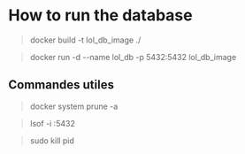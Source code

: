 # How to run the database

> docker build -t lol_db_image ./

> docker run -d --name lol_db -p 5432:5432 lol_db_image


## Commandes utiles

> docker system prune -a

> lsof -i :5432

> sudo kill pid